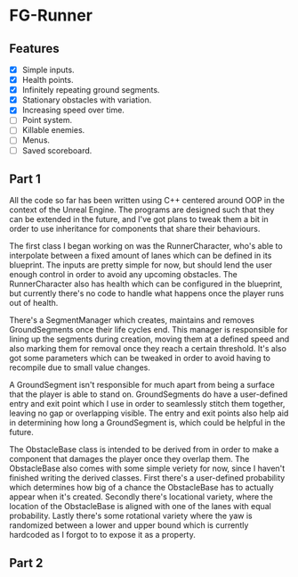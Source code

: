 # FG-Runner

## Features
- [x] Simple inputs.
- [x] Health points.
- [x] Infinitely repeating ground segments.
- [x] Stationary obstacles with variation.
- [x] Increasing speed over time.
- [ ] Point system.
- [ ] Killable enemies.
- [ ] Menus.
- [ ] Saved scoreboard.

## Part 1
All the code so far has been written using C++ centered around OOP in the context of the Unreal Engine.
The programs are designed such that they can be extended in the future, and I've got plans to tweak them a bit in order to use inheritance for components that share their behaviours.

The first class I began working on was the RunnerCharacter, who's able to interpolate between a fixed amount of lanes which can be defined in its blueprint. The inputs are pretty simple for now, but should lend the user enough control in order to avoid any upcoming obstacles. The RunnerCharacter also has health which can be configured in the blueprint, but currently there's no code to handle what happens once the player runs out of health.

There's a SegmentManager which creates, maintains and removes GroundSegments once their life cycles end. This manager is responsible for lining up the segments during creation, moving them at a defined speed and also marking them for removal once they reach a certain threshold. It's also got some parameters which can be tweaked in order to avoid having to recompile due to small value changes.

A GroundSegment isn't responsible for much apart from being a surface that the player is able to stand on. GroundSegments do have a user-defined entry and exit point which I use in order to seamlessly stitch them together, leaving no gap or overlapping visible. The entry and exit points also help aid in determining how long a GroundSegment is, which could be helpful in the future.

The ObstacleBase class is intended to be derived from in order to make a component that damages the player once they overlap them. The ObstacleBase also comes with some simple veriety for now, since I haven't finished writing the derived classes. First there's a user-defined probability which determines how big of a chance the ObstacleBase has to actually appear when it's created. Secondly there's locational variety, where the location of the ObstacleBase is aligned with one of the lanes with equal probability. Lastly there's some rotational variety where the yaw is randomized between a lower and upper bound which is currently hardcoded as I forgot to to expose it as a property.

## Part 2
